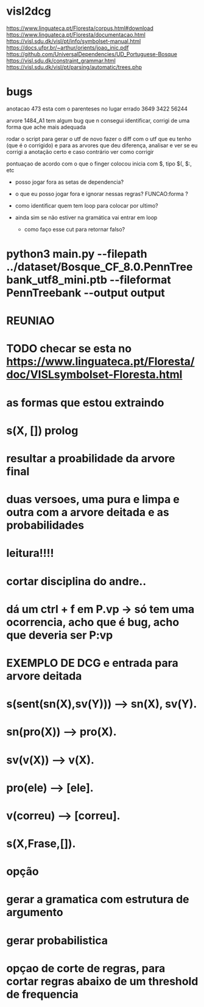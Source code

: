 # visl2dcg

https://www.linguateca.pt/Floresta/corpus.html#download
https://www.linguateca.pt/Floresta/documentacao.html
https://visl.sdu.dk/visl/pt/info/symbolset-manual.html
https://docs.ufpr.br/~arthur/orients/joao_inic.pdf
https://github.com/UniversalDependencies/UD_Portuguese-Bosque
https://visl.sdu.dk/constraint_grammar.html
https://visl.sdu.dk/visl/pt/parsing/automatic/trees.php


# bugs
anotacao 473 esta com o parenteses no lugar errado
3649
3422
56244

arvore 1484_A1 tem algum bug que n consegui identificar, corrigi de uma forma que ache mais adequada


rodar o script para gerar o utf de novo
fazer o diff com o utf que eu tenho (que é o corrigido)
e para as arvores que deu diferença, analisar e ver se eu corrigi a anotação certo e caso contrário ver como corrigir


pontuaçao de acordo com o que o finger colocou inicia com $, tipo $(, $:, etc


- posso jogar fora as setas de dependencia?
- o que eu posso jogar fora e ignorar nessas regras?
FUNCAO:forma ?

- como identificar quem tem loop para colocar por ultimo?
- ainda sim se não estiver na gramática vai entrar em loop
    - como faço esse cut para retornar falso?



 # python3 main.py --filepath ../dataset/Bosque_CF_8.0.PennTreebank_utf8_mini.ptb --fileformat PennTreebank --output output

# REUNIAO
# TODO checar se esta no https://www.linguateca.pt/Floresta/doc/VISLsymbolset-Floresta.html 
# as formas que estou extraindo

# s(X, []) prolog
# resultar a proabilidade da arvore final
# duas versoes, uma pura e limpa e outra com a arvore deitada e as probabilidades
# leitura!!!! 

# cortar disciplina do andre..


# dá um ctrl + f em P.vp -> só tem uma ocorrencia, acho que é bug, acho que deveria ser P:vp



# EXEMPLO DE DCG e entrada para arvore deitada
# s(sent(sn(X),sv(Y))) --> sn(X), sv(Y).
# sn(pro(X)) --> pro(X).
# sv(v(X)) --> v(X).
# pro(ele) --> [ele].
# v(correu) --> [correu].

# s(X,Frase,[]).



# opção 
# gerar a gramatica com estrutura de argumento
# gerar probabilistica
# opçao de corte de regras, para cortar regras abaixo de um threshold de frequencia
